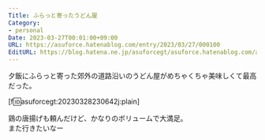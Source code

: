 ```yaml
---
Title: ふらっと寄ったうどん屋
Category:
- personal
Date: 2023-03-27T00:01:00+09:00
URL: https://asuforce.hatenablog.com/entry/2023/03/27/000100
EditURL: https://blog.hatena.ne.jp/asuforcegt/asuforce.hatenablog.com/atom/entry/4207112889975725760
---
```


夕飯にふらっと寄った郊外の道路沿いのうどん屋がめちゃくちゃ美味しくて最高だった。  

[f:id:asuforcegt:20230328230642j:plain]

鶏の唐揚げも頼んだけど、かなりのボリュームで大満足。  
また行きたいなー

